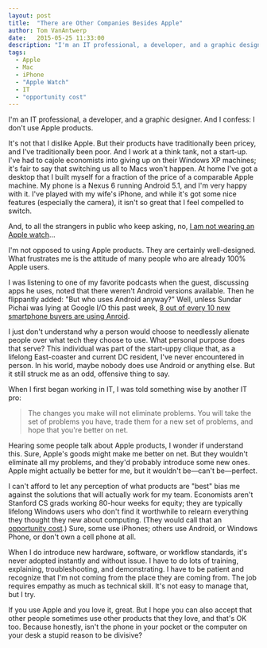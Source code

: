 ```yaml
---
layout: post
title:  "There are Other Companies Besides Apple"
author: Tom VanAntwerp
date:   2015-05-25 11:33:00
description: "I'm an IT professional, a developer, and a graphic designer. And I confess: I don't use Apple products."
tags:
  - Apple
  - Mac
  - iPhone
  - "Apple Watch"
  - IT
  - "opportunity cost"
---
```

I'm an IT professional, a developer, and a graphic designer. And I confess: I don't use Apple products.

It's not that I dislike Apple. But their products have traditionally been pricey, and I've traditionally been poor. And I work at a think tank, not a start-up. I've had to cajole economists into giving up on their Windows XP machines; it's fair to say that switching us all to Macs won't happen. At home I've got a desktop that I built myself for a fraction of the price of a comparable Apple machine. My phone is a Nexus 6 running Android 5.1, and I'm very happy with it. I've played with my wife's iPhone, and while it's got some nice features (especially the camera), it isn't so great that I feel compelled to switch.

And, to all the strangers in public who keep asking, no, [I am not wearing an Apple watch](http://tomvanantwerp.com/watch/)...

I'm not opposed to using Apple products. They are certainly well-designed. What frustrates me is the attitude of many people who are already 100% Apple users.

I was listening to one of my favorite podcasts when the guest, discussing apps he uses, noted that there weren't Android versions available. Then he flippantly added: "But who uses Android anyway?" Well, unless Sundar Pichai was lying at Google I/O this past week, [8 out of every 10 new smartphone buyers are using Anroid](http://blogs.wsj.com/digits/2015/05/28/googles-io-developers-conference-live-blog/#entry_55).

I just don't understand why a person would choose to needlessly alienate people over what tech they choose to use. What personal purpose does that serve? This individual was part of the start-uppy clique that, as a lifelong East-coaster and current DC resident, I've never encountered in person. In his world, maybe nobody does use Android or anything else. But it still struck me as an odd, offensive thing to say.

When I first began working in IT, I was told something wise by another IT pro:

> The changes you make will not eliminate problems. You will take the set of problems you have, trade them for a new set of problems, and hope that you're better on net.

Hearing some people talk about Apple products, I wonder if understand this. Sure, Apple's goods might make me better on net. But they wouldn't eliminate all my problems, and they'd probably introduce some new ones. Apple might actually be better for me, but it wouldn't be—can't be—perfect.

I can't afford to let any perception of what products are "best" bias me against the solutions that will actually work for my team. Economists aren't Stanford CS grads working 80-hour weeks for equity; they are typically lifelong Windows users who don't find it worthwhile to relearn everything they thought they new about computing. (They would call that an [opportunity cost](https://en.wikipedia.org/wiki/Opportunity_cost).) Sure, some use iPhones; others use Android, or Windows Phone, or don't own a cell phone at all.

When I do introduce new hardware, software, or workflow standards, it's never adopted instantly and without issue. I have to do lots of training, explaining, troubleshooting, and demonstrating. I have to be patient and recognize that I'm not coming from the place they are coming from. The job requires empathy as much as technical skill. It's not easy to manage that, but I try.

If you use Apple and you love it, great. But I hope you can also accept that other people sometimes use other products that they love, and that's OK too. Because honestly, isn't the phone in your pocket or the computer on your desk a stupid reason to be divisive?
